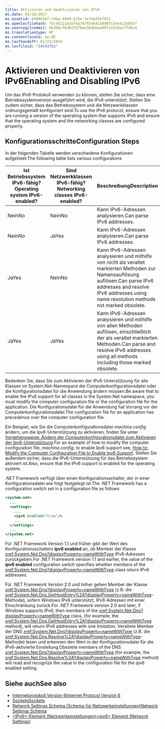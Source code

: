 ```yaml
---
title: Aktivieren und Deaktivieren von IPv6
ms.date: 03/30/2017
ms.assetid: 6408d3ef-c9ba-49d9-b15e-fe74bd3ef031
ms.openlocfilehash: 75c452216a5f4a74792d641a840f53e4423ab92f
ms.sourcegitcommit: 6b308cf6d627d78ee36dbbae8972a310ac7fd6c8
ms.translationtype: HT
ms.contentlocale: de-DE
ms.lasthandoff: 01/23/2019
ms.locfileid: "54543762"
---
```

# <a name="enabling-and-disabling-ipv6"></a><span data-ttu-id="370c5-102">Aktivieren und Deaktivieren von IPv6</span><span class="sxs-lookup"><span data-stu-id="370c5-102">Enabling and Disabling IPv6</span></span>
<span data-ttu-id="370c5-103">Um das IPv6-Protokoll verwenden zu können, stellen Sie sicher, dass eine Betriebssystemversion ausgeführt wird, die IPv6 unterstützt. Stellen Sie zudem sicher, dass das Betriebssystem und die Netzwerkklassen ordnungsgemäß konfiguriert sind.</span><span class="sxs-lookup"><span data-stu-id="370c5-103">To use the IPv6 protocol, ensure that you are running a version of the operating system that supports IPv6 and ensure that the operating system and the networking classes are configured properly.</span></span>  
  
## <a name="configuration-steps"></a><span data-ttu-id="370c5-104">Konfigurationsschritte</span><span class="sxs-lookup"><span data-stu-id="370c5-104">Configuration Steps</span></span>  
 <span data-ttu-id="370c5-105">In der folgenden Tabelle werden verschiedene Konfigurationen aufgelistet:</span><span class="sxs-lookup"><span data-stu-id="370c5-105">The following table lists various configurations</span></span>  
  
|<span data-ttu-id="370c5-106">Ist Betriebssystem IPv6-fähig?</span><span class="sxs-lookup"><span data-stu-id="370c5-106">Operating system IPv6-enabled?</span></span>|<span data-ttu-id="370c5-107">Sind Netzwerkklassen IPv6-fähig?</span><span class="sxs-lookup"><span data-stu-id="370c5-107">Networking classes IPv6-enabled?</span></span>|<span data-ttu-id="370c5-108">Beschreibung</span><span class="sxs-lookup"><span data-stu-id="370c5-108">Description</span></span>|  
|-------------------------------------|---------------------------------------|-----------------|  
|<span data-ttu-id="370c5-109">Nein</span><span class="sxs-lookup"><span data-stu-id="370c5-109">No</span></span>|<span data-ttu-id="370c5-110">Nein</span><span class="sxs-lookup"><span data-stu-id="370c5-110">No</span></span>|<span data-ttu-id="370c5-111">Kann IPv6-Adressen analysieren.</span><span class="sxs-lookup"><span data-stu-id="370c5-111">Can parse IPv6 addresses.</span></span>|  
|<span data-ttu-id="370c5-112">Nein</span><span class="sxs-lookup"><span data-stu-id="370c5-112">No</span></span>|<span data-ttu-id="370c5-113">Ja</span><span class="sxs-lookup"><span data-stu-id="370c5-113">Yes</span></span>|<span data-ttu-id="370c5-114">Kann IPv6-Adressen analysieren.</span><span class="sxs-lookup"><span data-stu-id="370c5-114">Can parse IPv6 addresses.</span></span>|  
|<span data-ttu-id="370c5-115">Ja</span><span class="sxs-lookup"><span data-stu-id="370c5-115">Yes</span></span>|<span data-ttu-id="370c5-116">Nein</span><span class="sxs-lookup"><span data-stu-id="370c5-116">No</span></span>|<span data-ttu-id="370c5-117">Kann IPv6-Adressen analysieren und mithilfe von nicht als veraltet markierten Methoden zur Namensauflösung auflösen.</span><span class="sxs-lookup"><span data-stu-id="370c5-117">Can parse IPv6 addresses and resolve IPv6 addresses using name resolution methods not marked obsolete.</span></span>|  
|<span data-ttu-id="370c5-118">Ja</span><span class="sxs-lookup"><span data-stu-id="370c5-118">Yes</span></span>|<span data-ttu-id="370c5-119">Ja</span><span class="sxs-lookup"><span data-stu-id="370c5-119">Yes</span></span>|<span data-ttu-id="370c5-120">Kann IPv6-Adressen analysieren und mithilfe von allen Methoden auflösen, einschließlich der als veraltet markierten Methoden.</span><span class="sxs-lookup"><span data-stu-id="370c5-120">Can parse and resolve IPv6 addresses using all methods including those marked obsolete.</span></span>|  
  
 <span data-ttu-id="370c5-121">Bedenken Sie, dass Sie zum Aktivieren der IPv6-Unterstützung für alle Klassen im System.Net-Namespace die Computerkonfigurationsdatei oder die Konfigurationsdatei für die Anwendung ändern müssen.</span><span class="sxs-lookup"><span data-stu-id="370c5-121">Be aware that to enable the IPv6 support for all classes in the System.Net namespace, you must modify the computer configuration file or the configuration file for the application.</span></span> <span data-ttu-id="370c5-122">Die Konfigurationsdatei für die Anwendung hat Vorrang vor der Computerkonfigurationsdatei.</span><span class="sxs-lookup"><span data-stu-id="370c5-122">The configuration file for an application has precedence over the computer configuration file.</span></span>  
  
 <span data-ttu-id="370c5-123">Ein Beispiel, wie Sie die Computerkonfigurationsdatei *machine.config* ändern, um die Ipv6-Unterstützung zu aktivieren, finden Sie unter [Vorgehensweise: Ändern der Computerkonfigurationsdatei zum Aktivieren der Ipv6-Unterstützung](../../../docs/framework/network-programming/how-to-modify-the-computer-configuration-file-to-enable-ipv6-support.md).</span><span class="sxs-lookup"><span data-stu-id="370c5-123">For an example of how to modify the computer configuration file, *machine.config*, to enable Ipv6 support see, [How to: Modify the Computer Configuration File to Enable Ipv6 Support](../../../docs/framework/network-programming/how-to-modify-the-computer-configuration-file-to-enable-ipv6-support.md).</span></span> <span data-ttu-id="370c5-124">Stellen Sie außerdem sicher, dass die IPv6-Unterstützung für das Betriebssystem aktiviert ist.</span><span class="sxs-lookup"><span data-stu-id="370c5-124">Also, ensure that the IPv6 support is enabled for the operating system.</span></span>  
  
 <span data-ttu-id="370c5-125">.NET Framework verfügt über einen Konfigurationsschalter, der in einer Konfigurationsdatei wie folgt festgelegt ist:</span><span class="sxs-lookup"><span data-stu-id="370c5-125">The .NET Framework has a configuration switch set in a configuration file as follows</span></span>  
  
```xml  
<system.net>  
  ...  
  <settings>  
    ...  
    <ipv6 enabled="true"/>  
    ...  
  </settings>  
  ...  
</system.net>  
```  
  
 <span data-ttu-id="370c5-126">Für .NET Framework Version 1.1 und früher gibt der Wert des Konfigurationsschalters **ipv6 enabled** an, ob Member der Klasse <xref:System.Net.Dns?displayProperty=nameWithType> IPv6-Adressen zurückgeben.</span><span class="sxs-lookup"><span data-stu-id="370c5-126">For .NET Framework version 1.1 and earlier, the value of the **ipv6 enabled** configuration switch specifies whether members of the <xref:System.Net.Dns?displayProperty=nameWithType> class return IPv6 addresses.</span></span>  
  
 <span data-ttu-id="370c5-127">Für .NET Framework Version 2.0 und höher geben Member der Klasse <xref:System.Net.Dns?displayProperty=nameWithType> (z.B. die <xref:System.Net.Dns.GetHostEntry%2A?displayProperty=nameWithType>-Methode), sofern Windows IPv6 unterstützt, IPv6-Adressen mit einer Einschränkung zurück.</span><span class="sxs-lookup"><span data-stu-id="370c5-127">For .NET Framework version 2.0 and later, if Windows supports IPv6, then members of the <xref:System.Net.Dns?displayProperty=nameWithType> class, (for example, the <xref:System.Net.Dns.GetHostEntry%2A?displayProperty=nameWithType> method), will return IPv6 addresses with one limitation.</span></span> <span data-ttu-id="370c5-128">Veraltete Member der DNS <xref:System.Net.Dns?displayProperty=nameWithType> (z.B. die <xref:System.Net.Dns.Resolve%2A?displayProperty=nameWithType>-Methode) lesen und erkennen den Wert in der Konfigurationsdatei für die IPv6-aktivierte Einstellung.</span><span class="sxs-lookup"><span data-stu-id="370c5-128">Obsolete members of the DNS <xref:System.Net.Dns?displayProperty=nameWithType> (for example, the <xref:System.Net.Dns.Resolve%2A?displayProperty=nameWithType> method) will read and recognize the value in the configuration file for the ipv6 enabled setting.</span></span>  
  
## <a name="see-also"></a><span data-ttu-id="370c5-129">Siehe auch</span><span class="sxs-lookup"><span data-stu-id="370c5-129">See also</span></span>
- [<span data-ttu-id="370c5-130">Internetprotokoll Version 6</span><span class="sxs-lookup"><span data-stu-id="370c5-130">Internet Protocol Version 6</span></span>](../../../docs/framework/network-programming/internet-protocol-version-6.md)
- [<span data-ttu-id="370c5-131">Sockets</span><span class="sxs-lookup"><span data-stu-id="370c5-131">Sockets</span></span>](../../../docs/framework/network-programming/sockets.md)
- [<span data-ttu-id="370c5-132">Network Settings Schema (Schema für Netzwerkeinstellungen)</span><span class="sxs-lookup"><span data-stu-id="370c5-132">Network Settings Schema</span></span>](../../../docs/framework/configure-apps/file-schema/network/index.md)
- [<span data-ttu-id="370c5-133">\<IPv6>-Element (Netzwerkeinstellungen)</span><span class="sxs-lookup"><span data-stu-id="370c5-133">\<ipv6> Element (Network Settings)</span></span>](../../../docs/framework/configure-apps/file-schema/network/ipv6-element-network-settings.md)
